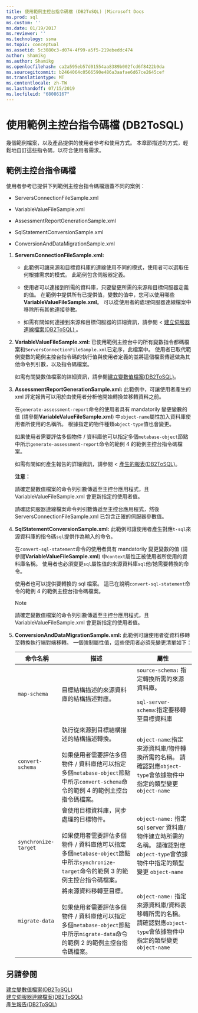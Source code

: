 ```yaml
---
title: 使用範例主控台指令碼檔 (DB2ToSQL) |Microsoft Docs
ms.prod: sql
ms.custom: ''
ms.date: 01/19/2017
ms.reviewer: ''
ms.technology: ssma
ms.topic: conceptual
ms.assetid: 5c3080c3-d074-4f99-a5f5-219ebeddc474
author: Shamikg
ms.author: Shamikg
ms.openlocfilehash: ca2a595eb57d01554aa8389b002fcd6f8422b9da
ms.sourcegitcommit: b2464064c0566590e486a3aafae6d67ce2645cef
ms.translationtype: MT
ms.contentlocale: zh-TW
ms.lasthandoff: 07/15/2019
ms.locfileid: "68086167"
---
```

# <a name="working-with-the-sample-console-script-files-db2tosql"></a>使用範例主控台指令碼檔 (DB2ToSQL)
幾個範例檔案，以及產品提供的使用者參考和使用方式。 本章節描述的方式，輕鬆地自訂這些指令碼，以符合使用者需求。  
  
## <a name="sample-console-script-files"></a>範例主控台指令碼檔  
使用者參考已提供下列範例主控台指令碼檔涵蓋不同的案例：  
  
-   ServersConnectionFileSample.xml  
  
-   VariableValueFileSample.xml  
  
-   AssessmentReportGenerationSample.xml  
  
-   SqlStatementConversionSample.xml  
  
-   ConversionAndDataMigrationSample.xml  
  
1.  **ServersConnectionFileSample.xml:**  
  
    -   此範例可讓來源和目標資料庫的連線使用不同的模式，使用者可以選取任何根據需求的模式。 此範例包含伺服器定義。  
  
    -   使用者可以連接到所需的資料庫，只要變更所需的來源和目標伺服器定義的值。 在範例中提供所有已提供值，變數的值中，您可以使用哪些**VariableValueFileSample.xml**。  可以從使用者的處理伺服器連線檔案中移除所有其他連接參數。  
  
    -   如需有關如何連接到來源和目標伺服器的詳細資訊，請參閱 <<c0> [ 建立伺服器連線檔案&#40;DB2ToSQL&#41; ](../../ssma/db2/creating-the-server-connection-files-db2tosql.md) 。</c0>  
  
2.  **VariableValueFileSample.xml:** 已使用範例主控台中的所有變數指令都碼檔案和`ServersConnectionFileSample.xml`已定序，此檔案中。 使用者已取代範例變數的範例主控台指令碼的執行值與使用者定義的並將這個檔案傳遞做為其他命令列引數，以及指令碼檔案。  
  
    如需有關變數值檔案的詳細資訊，請參閱[建立變數值檔案&#40;DB2ToSQL&#41;](../../ssma/db2/creating-variable-value-files-db2tosql.md)。  
  
3.  **AssessmentReportGenerationSample.xml:** 此範例中，可讓使用者產生的 xml 評定報告可以用於由使用者分析他開始轉換並移轉資料之前。  
  
    在`generate-assessment-report`命令的使用者具有 mandatorily 變更變數的值 (請參閱**VariableValueFileSample.xml**) 中`object-name`屬性加入資料庫使用者所使用的名稱所。 根據指定的物件種類`object-type`值也會變更。  
  
    如果使用者需要評估多個物件 / 資料庫他可以指定多個`metabase-object`節點中所示`generate-assessment-report`命令的範例 4 的範例主控台指令碼檔案。  
  
    如需有關如何產生報告的詳細資訊，請參閱 <<c0> [ 產生的報表&#40;DB2ToSQL&#41;](../../ssma/db2/generating-reports-db2tosql.md)。</c0>  
  
    **注意：**  
  
    請確定變數值檔案的命令列引數傳遞至主控台應用程式，且 VariableValueFileSample.xml 會更新指定的使用者值。  
  
    請確認伺服器連線檔案命令列引數傳遞至主控台應用程式，然後 ServersConnectionFileSample.xml 已包含正確的伺服器參數值。  
  
4.  **SqlStatementConversionSample.xml:** 此範例可讓使用者產生對應`t-sql`來源資料庫的指令碼`sql`提供作為輸入的命令。  
  
    在`convert-sql-statement`命令的使用者具有 mandatorily 變更變數的值 (請參閱**VariableValueFileSample.xml**) 中`context`屬性正被使用者所使用的資料庫名稱。 使用者也必須變更`sql`屬性值的來源資料庫`sql`他/她需要轉換的命令。  
  
    使用者也可以提供要轉換的 sql 檔案。 這已在說明`convert-sql-statement`命令的範例 4 的範例主控台指令碼檔案。  
  
    > [!NOTE]  
    > 請確定變數值檔案的命令列引數傳遞至主控台應用程式，且 VariableValueFileSample.xml 會更新指定的使用者值。  
  
5.  **ConversionAndDataMigrationSample.xml:** 此範例可讓使用者從資料移轉至轉換執行端對端移轉。 一個強制屬性值，這些使用者必須先變更清單如下：  
  
    |命令名稱|描述|屬性|  
    |----------------|---------------|-------------|  
    |`map-schema`|目標結構描述的來源資料庫的結構描述對應。|`source-schema:` 指定轉換所需的來源資料庫。<br /><br />`sql-server-schema`:指定要移轉至目標資料庫|  
    |`convert-schema`|執行從來源到目標結構描述的結構描述轉換。<br /><br />如果使用者需要評估多個物件 / 資料庫他可以指定多個`metabase-object`節點中所示`convert-schema`命令的範例 4 的範例主控台指令碼檔案。|`object-name`:指定來源資料庫/物件轉換所需的名稱。 請確認對應`object-type`會依據物件中指定的類型變更 `object-name`|  
    |`synchronize-target`|會使用目標資料庫，同步處理的目標物件。<br /><br />如果使用者需要評估多個物件 / 資料庫他可以指定多個`metabase-object`節點中所示`synchronize-target`命令的範例 3 的範例主控台指令碼檔案。|`object-name:` 指定 sql server 資料庫/物件建立時所需的名稱。 請確認對應`object-type`會依據物件中指定的類型變更 `object-name`|  
    |`migrate-data`|將來源資料移轉至目標。<br /><br />如果使用者需要評估多個物件 / 資料庫他可以指定多個`metabase-object`節點中所示`migrate-data`命令的範例 2 的範例主控台指令碼檔案。|`object-name:` 指定來源資料庫/資料表移轉所需的名稱。 請確認對應`object-type`會依據物件中指定的類型變更 `object-name`|  
  
## <a name="see-also"></a>另請參閱  
[建立變數值檔案&#40;DB2ToSQL&#41;](../../ssma/db2/creating-variable-value-files-db2tosql.md)  
[建立伺服器連線檔案&#40;DB2ToSQL&#41;](../../ssma/db2/creating-the-server-connection-files-db2tosql.md)  
[產生報告&#40;DB2ToSQL&#41;](../../ssma/db2/generating-reports-db2tosql.md)  
  
